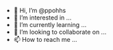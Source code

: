 - 👋 Hi, I’m @ppohhs
- 👀 I’m interested in ...
- 🌱 I’m currently learning ...
- 💞️ I’m looking to collaborate on ...
- 📫 How to reach me ...

<!---
ppohhs/ppohhs is a ✨ special ✨ repository because its `README.md` (this file) appears on your GitHub profile.
You can click the Preview link to take a look at your changes.
--->
